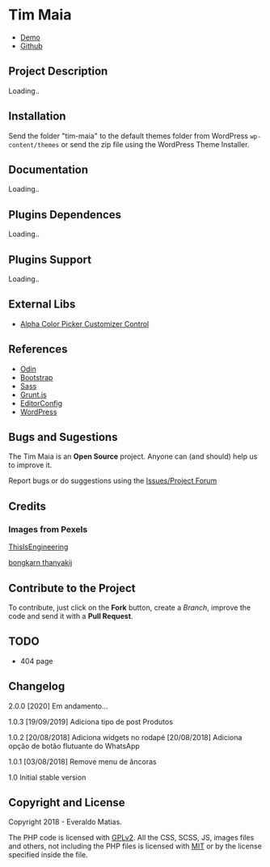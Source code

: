 # Tim Maia #

* [Demo](https://timmaia.everaldo.dev/)
* [Github](https://github.com/everaldomatias/tim-maia/)

## Project Description ##

Loading..

## Installation ##

Send the folder "tim-maia" to the default themes folder from WordPress `wp-content/themes` or send the zip file using the WordPress Theme Installer.

## Documentation ##

Loading..

## Plugins Dependences ##

Loading..

## Plugins Support ##

Loading..

## External Libs ##

* [Alpha Color Picker Customizer Control](https://github.com/BraadMartin/components/tree/master/customizer/alpha-color-picker)

## References ##

* [Odin](https://github.com/wpbrasil/odin)
* [Bootstrap](http://getbootstrap.com/)
* [Sass](http://sass-lang.com/)
* [Grunt.js](http://gruntjs.com/)
* [EditorConfig](http://editorconfig.org/)
* [WordPress](https://developer.wordpress.org/reference/)

## Bugs and Sugestions ##

The Tim Maia is an **Open Source** project. Anyone can (and should) help us to improve it.

Report bugs or do suggestions using the [Issues/Project Forum](https://github.com/everaldomatias/tim-maia/issues)

## Credits ##

### Images from Pexels ###

[ThisIsEngineering](https://www.pexels.com/@thisisengineering?utm_content=attributionCopyText&utm_medium=referral&utm_source=pexels)

[bongkarn thanyakij](https://www.pexels.com/@bongkarn-thanyakij-683719?utm_content=attributionCopyText&utm_medium=referral&utm_source=pexels)

## Contribute to the Project ##

To contribute, just click on the **Fork** button, create a *Branch*, improve the code and send it with a **Pull Request**.

## TODO

- 404 page

## Changelog ##

2.0.0
[2020] Em andamento...

1.0.3
[19/09/2019] Adiciona tipo de post Produtos

1.0.2
[20/08/2018] Adiciona widgets no rodapé
[20/08/2018] Adiciona opção de botão flutuante do WhatsApp

1.0.1
[03/08/2018] Remove menu de âncoras

1.0
Initial stable version

## Copyright and License ##

Copyright 2018 - Everaldo Matias.

The PHP code is licensed with [GPLv2](http://www.gnu.org/licenses/gpl-2.0.txt).
All the CSS, SCSS, JS, images files and others, not including the PHP files is licensed with [MIT](http://opensource.org/licenses/MIT) or by the license specified inside the file.
